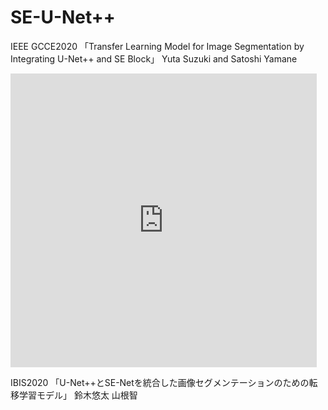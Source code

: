 # SE-U-Net++

IEEE GCCE2020
「Transfer Learning Model for Image Segmentation by Integrating U-Net++ and SE Block」
Yuta Suzuki and Satoshi Yamane


<iframe src="https://www.slideshare.net/YutaSuzuki27/slideshelf" width="490px" height="470px" frameborder="0" marginwidth="0" marginheight="0" scrolling="no" style="border:none;" allowfullscreen webkitallowfullscreen mozallowfullscreen></iframe>



IBIS2020
「U-Net++とSE-Netを統合した画像セグメンテーションのための転移学習モデル」
鈴木悠太 山根智